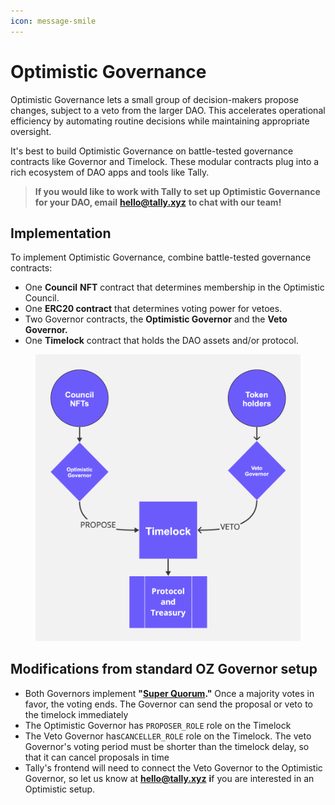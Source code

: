 ```yaml
---
icon: message-smile
---
```


# Optimistic Governance

Optimistic Governance lets a small group of decision-makers propose changes, subject to a veto from the larger DAO. This accelerates operational efficiency by automating routine decisions while maintaining appropriate oversight.



It's best to build Optimistic Governance on battle-tested governance contracts like Governor and Timelock. These modular contracts plug into a rich ecosystem of DAO apps and tools like Tally.

> **If you would like to work with Tally to set up Optimistic Governance for your DAO, email** [**hello@tally.xyz**](mailto:hello@tally.xyz) **to chat with our team!**

## Implementation

To implement Optimistic Governance, combine battle-tested governance contracts:

* One **Council** **NFT** contract that determines membership in the Optimistic Council.
* One **ERC20 contract** that determines voting power for vetoes.
* Two Governor contracts, the **Optimistic Governor** and the **Veto Governor.**
* One **Timelock** contract that holds the DAO assets and/or protocol.

<figure><img src="../../../.gitbook/assets/optimistic dao.png" alt=""><figcaption></figcaption></figure>

## **Modifications from standard OZ Governor setup**

* Both Governors implement **"**[**Super Quorum**](https://github.com/withtally/governor-super-quorum)**."** Once a majority votes in favor, the voting ends. The Governor can send the proposal or veto to the timelock immediately
* The Optimistic Governor has `PROPOSER_ROLE` role on the Timelock
* The Veto Governor has`CANCELLER_ROLE` role on the Timelock. The veto Governor's voting period must be shorter than the timelock delay, so that it can cancel proposals in time
* Tally's frontend will need to connect the Veto Governor to the Optimistic Governor, so let us know at [**hello@tally.xyz**](mailto:hello@tally.xyz) **i**f you are interested in an Optimistic setup.
